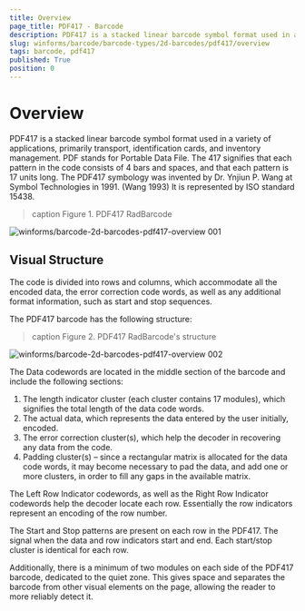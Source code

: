 ```yaml
---
title: Overview
page_title: PDF417 - Barcode
description: PDF417 is a stacked linear barcode symbol format used in a variety of applications, primarily transport, identification cards, and inventory management. 
slug: winforms/barcode/barcode-types/2d-barcodes/pdf417/overview 
tags: barcode, pdf417
published: True
position: 0 
---
```


# Overview

PDF417 is a stacked linear barcode symbol format used in a variety of applications, primarily transport, identification cards, and inventory management. PDF stands for Portable Data File. The 417 signifies that each pattern in the code consists of 4 bars and spaces, and that each pattern is 17 units long. The PDF417 symbology was invented by Dr. Ynjiun P. Wang at Symbol Technologies in 1991. (Wang 1993) It is represented by ISO standard 15438.

>caption Figure 1. PDF417 RadBarcode

![winforms/barcode-2d-barcodes-pdf417-overview 001](images/barcode-2d-barcodes-pdf417-overview001.png)

## Visual Structure

The code is divided into rows and columns, which accommodate all the encoded data, the error correction code words, as well as any additional format information, such as start and stop sequences.

The PDF417 barcode has the following structure:


>caption Figure 2. PDF417 RadBarcode's structure

![winforms/barcode-2d-barcodes-pdf417-overview 002](images/barcode-2d-barcodes-pdf417-overview002.png)

The Data codewords are located in the middle section of the barcode and include the following sections:

1. The length indicator cluster (each cluster contains 17 modules), which signifies the total length of the data code words.
2. The actual data, which represents the data entered by the user initially, encoded.
3. The error correction cluster(s), which help the decoder in recovering any data from the code.
4. Padding cluster(s) – since a rectangular matrix is allocated for the data code words, it may become necessary to pad the data, and add one or more clusters, in order to fill any gaps in the available matrix.

The Left Row Indicator codewords, as well as the Right Row Indicator codewords help the decoder locate each row. Essentially the row indicators represent an encoding of the row number.

The Start and Stop patterns are present on each row in the PDF417. The signal when the data and row indicators start and end. Each start/stop cluster is identical for each row.

Additionally, there is a minimum of two modules on each side of the PDF417 barcode, dedicated to the quiet zone. This gives space and separates the barcode from other visual elements on the page, allowing the reader to more reliably detect it.
 
